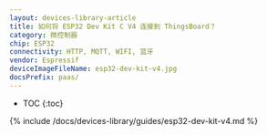 ```yaml
---
layout: devices-library-article
title: 如何将 ESP32 Dev Kit C V4 连接到 ThingsBoard？
category: 微控制器
chip: ESP32
connectivity: HTTP, MQTT, WIFI, 蓝牙
vendor: Espressif
deviceImageFileName: esp32-dev-kit-v4.jpg
docsPrefix: paas/
---
```


* TOC
{:toc}

{% include /docs/devices-library/guides/esp32-dev-kit-v4.md %}